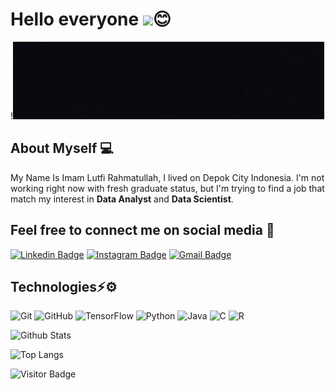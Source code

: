 # Hello everyone <img src="https://raw.githubusercontent.com/aemmadi/aemmadi/master/wave.gif" width="40px">😊
!<img src="https://github.com/lutfi640/lutfi640/blob/main/github.gif" >

## About Myself 💻
My Name Is Imam Lutfi Rahmatullah, I lived on Depok City Indonesia. I'm not working right now with fresh graduate status, but I'm trying to find a job that match my interest in **Data Analyst** and **Data Scientist**.
## Feel free to connect me on social media 📲
[![Linkedin Badge](https://img.shields.io/badge/-imamlutfirahmatullah-blue?style=flat-square&logo=Linkedin&logoColor=white&link=https://www.linkedin.com/in/imam-lutfi-r-27980711a/)](https://www.linkedin.com/in/imam-lutfi-r-27980711a/)
[![Instagram Badge](https://img.shields.io/badge/-lutfi__rahmatullah-magenta?style=flat-square&logo=instagram&logoColor=white&link=https://www.instagram.com/lutfi__rahmatullah/)](https://www.instagram.com/lutfi__rahmatullah/)
[![Gmail Badge](https://img.shields.io/badge/-lutfi640@gmail.com-c14438?style=flat-square&logo=Gmail&logoColor=white&link=mailto:lutfi640@gmail.com)](mailto:lutfi640@gmail.com)
## Technologies⚡⚙️
![Git](https://img.shields.io/badge/-Git-black?style=flat-square&logo=git)
![GitHub](https://img.shields.io/badge/-GitHub-181717?style=flat-square&logo=github)
![TensorFlow](https://img.shields.io/badge/-TensorFlow-grey?style=flat-square&logo=tensorflow)
![Python](https://img.shields.io/badge/-Python-black?style=flat-square&logo=Python)
![Java](https://img.shields.io/badge/-java-E34A86?style=flat-square&logo=java)
![C](https://img.shields.io/badge/-C-00599C?style=flat-square&logo=c)
![R](https://img.shields.io/badge/-R-00599C?style=flat-square&logo=r)

![Github Stats](https://github-readme-stats.vercel.app/api?username=lutfi640&count_private=true&show_icons=true&include_all_commits=true)

![Top Langs](https://github-readme-stats.vercel.app/api/top-langs/?username=lutfi640&hide=TeX&layout=compact)

![Visitor Badge](https://visitor-badge.laobi.icu/badge?page_id=lutfi640.lufi640)

<!--
**lutfi640/lutfi640** is a ✨ _special_ ✨ repository because its `README.md` (this file) appears on your GitHub profile.

Here are some ideas to get you started:

- 🔭 I’m currently working on ...
- 🌱 I’m currently learning ...
- 👯 I’m looking to collaborate on ...
- 🤔 I’m looking for help with ...
- 💬 Ask me about ...
- 📫 How to reach me: ...
- 😄 Pronouns: ...
- ⚡ Fun fact: ...
-->
